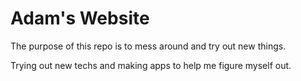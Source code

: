# Adam's Website

The purpose of this repo is to mess around and try out new things.

Trying out new techs and making apps to help me figure myself out.
